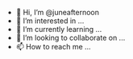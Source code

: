 - 👋 Hi, I’m @juneafternoon
- 👀 I’m interested in ...
- 🌱 I’m currently learning ...
- 💞️ I’m looking to collaborate on ...
- 📫 How to reach me ...

<!---
juneafternoon/juneafternoon is a ✨ special ✨ repository because its `README.md` (this file) appears on your GitHub profile.
You can click the Preview link to take a look at your changes.
--->
